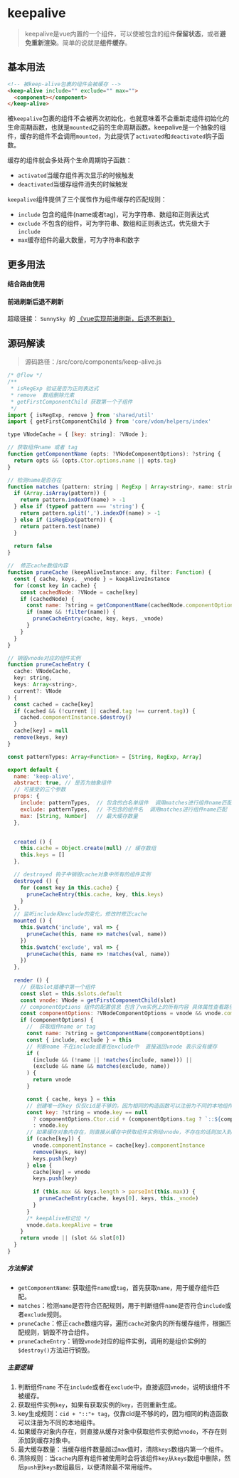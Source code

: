 # keepalive

> keepalive是vue内置的一个组件，可以使被包含的组件**保留状态**，或者**避免重新渲染**。简单的说就是**组件缓存**。

## 基本用法

```html
<!-- 被keep-alive包裹的组件会被缓存 -->
<keep-alive include="" exclude="" max="">
  <component></component>
</keep-alive>
```

被`keepalive`包裹的组件不会被再次初始化，也就意味着不会重新走组件初始化的生命周期函数，也就是`mounted`之前的生命周期函数。keepalive是一个抽象的组件，缓存的组件不会调用`mounted`，为此提供了`activated`和`deactivated`钩子函数。

缓存的组件就会多处两个生命周期钩子函数：

* `activated`当缓存组件再次显示的时候触发
* `deactivated`当缓存组件消失的时候触发

`keepalive`组件提供了三个属性作为组件缓存的匹配规则：

* `include` 包含的组件(name或者tag)，可为字符串、数组和正则表达式
* `exclude` 不包含的组件，可为字符串、数组和正则表达式，优先级大于`include`
* `max`缓存组件的最大数量，可为字符串和数字

## 更多用法

#### 结合路由使用

#### 前进刷新后退不刷新

超级链接： `SunnySky `的  [《vue实现前进刷新，后退不刷新》](https://juejin.im/post/5a69894a518825733b0f12f2)

## 源码解读

>  源码路径：/src/core/components/keep-alive.js

```js
/* @flow */
/**
 * isRegExp 验证是否为正则表达式 
 * remove  数组删除元素
 * getFirstComponentChild 获取第一个子组件
 */
import { isRegExp, remove } from 'shared/util'
import { getFirstComponentChild } from 'core/vdom/helpers/index'

type VNodeCache = { [key: string]: ?VNode };

// 获取组件name 或者 tag
function getComponentName (opts: ?VNodeComponentOptions): ?string {
  return opts && (opts.Ctor.options.name || opts.tag)
}

// 检测name是否存在
function matches (pattern: string | RegExp | Array<string>, name: string): boolean {
  if (Array.isArray(pattern)) {
    return pattern.indexOf(name) > -1
  } else if (typeof pattern === 'string') {
    return pattern.split(',').indexOf(name) > -1
  } else if (isRegExp(pattern)) {
    return pattern.test(name)
  }
  
  return false
}

//  修正cache数组内容
function pruneCache (keepAliveInstance: any, filter: Function) {
  const { cache, keys, _vnode } = keepAliveInstance
  for (const key in cache) {
    const cachedNode: ?VNode = cache[key]
    if (cachedNode) {
      const name: ?string = getComponentName(cachedNode.componentOptions)
      if (name && !filter(name)) {
        pruneCacheEntry(cache, key, keys, _vnode)
      }
    }
  }
}

// 销毁vnode对应的组件实例
function pruneCacheEntry (
  cache: VNodeCache,
  key: string,
  keys: Array<string>,
  current?: VNode
) {
  const cached = cache[key]
  if (cached && (!current || cached.tag !== current.tag)) {
    cached.componentInstance.$destroy()
  }
  cache[key] = null
  remove(keys, key)
}

const patternTypes: Array<Function> = [String, RegExp, Array]

export default {
  name: 'keep-alive',
  abstract: true, // 是否为抽象组件
  // 可接受的三个参数
  props: {
    include: patternTypes,  // 包含的白名单组件  调用matches进行组件name匹配
    exclude: patternTypes,  // 不包含的组件名  调用matches进行组件name匹配
    max: [String, Number]   // 最大缓存数量
  },


  created () {
    this.cache = Object.create(null) // 缓存数组
    this.keys = []
  },

  // destroyed 钩子中销毁cache对象中所有的组件实例
  destroyed () {
    for (const key in this.cache) {
      pruneCacheEntry(this.cache, key, this.keys)
    }
  },
  // 监听include和exclude的变化，修改时修正cache
  mounted () {
    this.$watch('include', val => {
      pruneCache(this, name => matches(val, name))
    })
    this.$watch('exclude', val => {
      pruneCache(this, name => !matches(val, name))
    })
  },
   
  render () {
    // 获取slot插槽中第一个组件
    const slot = this.$slots.default
    const vnode: VNode = getFirstComponentChild(slot)
    // componentOptions 组件的配置信息 包含了vm实例上的所有内容 具体属性查看路径  /flow/optiopns中的ComponentOptions
    const componentOptions: ?VNodeComponentOptions = vnode && vnode.componentOptions
    if (componentOptions) {
      //  获取组件name or tag
      const name: ?string = getComponentName(componentOptions)
      const { include, exclude } = this
      // 判断name 不在include或者在exclude中  直接返回vnode 表示没有缓存
      if (
        (include && (!name || !matches(include, name))) ||
        (exclude && name && matches(exclude, name))
      ) {
        return vnode
      }

      const { cache, keys } = this
      // 创建唯一的key 仅仅cid是不够的，因为相同的构造函数可以注册为不同的本地组件
      const key: ?string = vnode.key == null
        ? componentOptions.Ctor.cid + (componentOptions.tag ? `::${componentOptions.tag}` : '')
        : vnode.key
      // 如果缓存对象内存在，则直接从缓存中获取组件实例给vnode，不存在的话则加入到缓存对象内
      if (cache[key]) {
        vnode.componentInstance = cache[key].componentInstance
        remove(keys, key)
        keys.push(key)
      } else {
        cache[key] = vnode
        keys.push(key)
      
        if (this.max && keys.length > parseInt(this.max)) {
          pruneCacheEntry(cache, keys[0], keys, this._vnode)
        }
      }
      /* keepAlive标记位 */
      vnode.data.keepAlive = true
    }
    return vnode || (slot && slot[0])
  }
}

```

##### 方法解读

* `getComponentName`: 获取组件`name`或`tag`，首先获取`name`，用于缓存组件匹配。
* `matches`：检测`name`是否符合匹配规则，用于判断组件`name`是否符合`include`或者`exclude`规则。
* `pruneCache`：修正`cache`数组内容，遍历`cache`对象内的所有缓存组件，根据匹配规则，销毁不符合组件。
* `pruneCacheEntry`：销毁`vnode`对应的组件实例，调用的是组价实例的`$destroy()`方法进行销毁。

##### 主要逻辑

1. 判断组件`name` 不在`include`或者在`exclude`中，直接返回`vnode`，说明该组件不被缓存。
2. 获取组件实例`key`，如果有获取实例的`key`，否则重新生成。
3. key生成规则：`cid + "::"+ tag`，仅靠cid是不够的的，因为相同的构造函数可以注册为不同的本地组件。
4. 如果缓存对象内存在，则直接从缓存对象中获取组件实例给`vnode`，不存在则添加到缓存对象中。
5. 最大缓存数量：当缓存组件数量超过`max`值时，清除`keys`数组内第一个组件。
6. 清除规则：当`cache`内原有组件被使用时会将该组件`key`从`keys`数组中删除，然后`push`到`keys`数组最后，以便清除最不常用组件。

